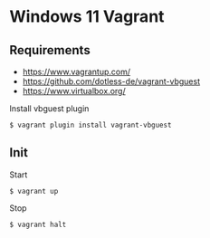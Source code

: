 # Windows 11 Vagrant

## Requirements

 - https://www.vagrantup.com/
 - https://github.com/dotless-de/vagrant-vbguest
 - https://www.virtualbox.org/

Install vbguest plugin
```
$ vagrant plugin install vagrant-vbguest
```

## Init

Start
```
$ vagrant up
```

Stop 

```
$ vagrant halt
```